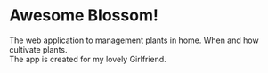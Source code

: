 # Awesome Blossom!

The web application to management plants in home. When and how cultivate plants.<br/>
The app is created for my lovely Girlfriend.